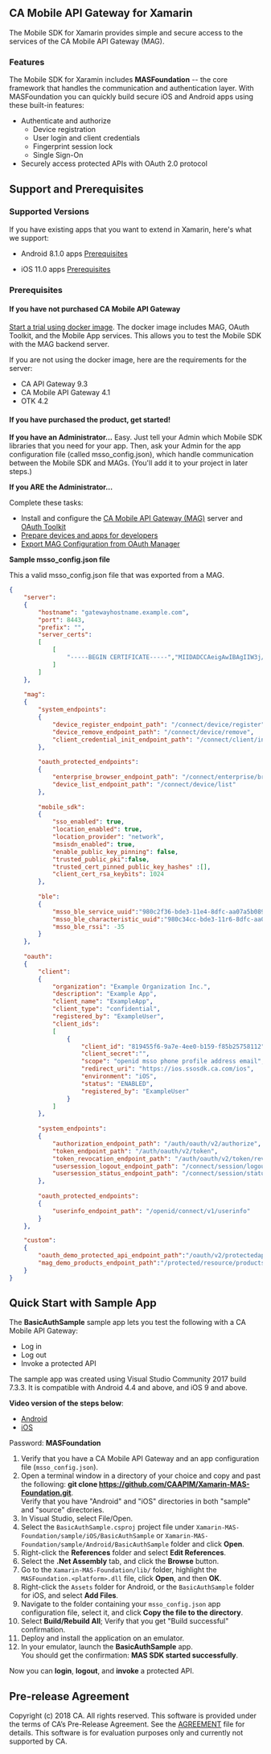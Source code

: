 

## CA Mobile API Gateway for Xamarin

The Mobile SDK for Xamarin provides simple and secure access to the services of the CA Mobile API Gateway (MAG). 

### Features

The Mobile SDK for Xaramin includes **MASFoundation** -- the core framework that handles the communication and authentication layer. With MASFoundation you can quickly build secure iOS and Android apps using these built-in features:
 
- Authenticate and authorize
  - Device registration
  - User login and client credentials
  - Fingerprint session lock
  - Single Sign-On
- Securely access protected APIs with OAuth 2.0 protocol


## Support and Prerequisites


### Supported Versions 

If you have existing apps that you want to extend in Xamarin, here's what we support:

- Android 8.1.0 apps
  [Prerequisites](http://mas.ca.com/docs/android)

- iOS 11.0 apps
  [Prerequisites](http://mas.ca.com/docs/ios)


### Prerequisites

#### If you have not purchased CA Mobile API Gateway

[Start a trial using docker image](https://www.ca.com/us/developers/mas/get-started.html?returnURL=%2Fcontent%2Fcacom%2Fen_us%2Fdevelopers%2Fmas.html%3Fintcmp%3Dheadernav). The docker image includes MAG, OAuth Toolkit, and the Mobile App services. This allows you to test the Mobile SDK with the MAG backend server.

If you are not using the docker image, here are the requirements for the server:

   - CA API Gateway 9.3 
   - CA Mobile API Gateway 4.1 
   - OTK 4.2

#### If you have purchased the product, get started!

**If you have an Administrator...**
Easy. Just tell your Admin which Mobile SDK libraries that you need for your app. Then, ask your Admin for the app configuration file (called msso_config.json), which handle communication between the Mobile SDK and MAGs. (You'll add it to your project in later steps.)

**If you ARE the Administrator...**

Complete these tasks: 
- Install and configure the [CA Mobile API Gateway (MAG)](https://docops.ca.com/mag) server and [OAuth Toolkit](https://docops.ca.com/otk)
- [Prepare devices and apps for developers](https://docops.ca.com/mag)
- [Export MAG Configuration from OAuth Manager](https://docops.ca.com/mag)


**Sample msso_config.json file**

This a valid msso_config.json file that was exported from a MAG.

```json
{
    "server":
    {
        "hostname": "gatewayhostname.example.com",
        "port": 8443,
        "prefix": "",
        "server_certs":
        [
            [
                "-----BEGIN CERTIFICATE-----","MIIDADCCAeigAwIBAgIIW3j/9QFwgk8wDQYJKoZIhvcNAQEMBQAwHjEcMBoGA1UEAxMTbWF0LWRl","=","-----END CERTIFICATE-----"
            ]
        ]
    },
    
    "mag":
    {
        "system_endpoints":
        {
            "device_register_endpoint_path": "/connect/device/register",
            "device_remove_endpoint_path": "/connect/device/remove",
            "client_credential_init_endpoint_path": "/connect/client/initialize"
        },
        
        "oauth_protected_endpoints":
        {
            "enterprise_browser_endpoint_path": "/connect/enterprise/browser",
            "device_list_endpoint_path": "/connect/device/list"
        },
        
        "mobile_sdk":
        {
            "sso_enabled": true,
            "location_enabled": true,
            "location_provider": "network",
            "msisdn_enabled": true,
            "enable_public_key_pinning": false,
            "trusted_public_pki":false,
            "trusted_cert_pinned_public_key_hashes" :[],
            "client_cert_rsa_keybits": 1024
        },
        
        "ble":
        {
            "msso_ble_service_uuid":"980c2f36-bde3-11e4-8dfc-aa07a5b089db",
            "msso_ble_characteristic_uuid":"980c34cc-bde3-11r6-8dfc-aa07a5b093db",
            "msso_ble_rssi": -35
        }
    },
    
    "oauth":
    {
        "client":
        {
            "organization": "Example Organization Inc.",
            "description": "Example App",
            "client_name": "ExampleApp",
            "client_type": "confidential",
            "registered_by": "ExampleUser",
            "client_ids":
            [
                {
                    "client_id": "819455f6-9a7e-4ee0-b159-f85b25758112",
                    "client_secret":"",
                    "scope": "openid msso phone profile address email",
                    "redirect_uri": "https://ios.ssosdk.ca.com/ios",
                    "environment": "iOS",
                    "status": "ENABLED",
                    "registered_by": "ExampleUser"
                }
            ]
        },
        
        "system_endpoints":
        {
            "authorization_endpoint_path": "/auth/oauth/v2/authorize",
            "token_endpoint_path": "/auth/oauth/v2/token",
            "token_revocation_endpoint_path": "/auth/oauth/v2/token/revoke",
            "usersession_logout_endpoint_path": "/connect/session/logout",
            "usersession_status_endpoint_path": "/connect/session/status"
        },
        
        "oauth_protected_endpoints":
        {
            "userinfo_endpoint_path": "/openid/connect/v1/userinfo"
        }
    },

    "custom":
    {
        "oauth_demo_protected_api_endpoint_path":"/oauth/v2/protectedapi/foo",
        "mag_demo_products_endpoint_path":"/protected/resource/products"
    }
}

```

                                                 

 
## Quick Start with Sample App

The **BasicAuthSample** sample app lets you test the following with a CA Mobile API Gateway:

- Log in
- Log out
- Invoke a protected API 

The sample app was created using Visual Studio Community 2017 build 7.3.3. It is compatible with Android 4.4 and above, and iOS 9 and above.

**Video version of the steps below**: 
  
- [Android](https://vimeo.com/252969575)
- [iOS](https://vimeo.com/252970911) 

Password: **MASFoundation**

1. Verify that you have a CA Mobile API Gateway and an app configuration file (`msso_config.json`).  
2. Open a terminal window in a directory of your choice and copy and past the following: **git clone https://github.com/CAAPIM/Xamarin-MAS-Foundation.git**.  
Verify that you have "Android" and "iOS" directories in both "sample" and "source" directories.
3. In Visual Studio, select File/Open.
4. Select the `BasicAuthSample.csproj` project file under `Xamarin-MAS-Foundation/sample/iOS/BasicAuthSample` or `Xamarin-MAS-Foundation/sample/Android/BasicAuthSample` folder and click **Open**. 
5. Right-click the **References** folder and select **Edit References**. 
6. Select the **.Net Assembly** tab, and click the **Browse** button.
7. Go to the `Xamarin-MAS-Foundation/lib/` folder, highlight the `MASFoundation.<platform>.dll` file, click **Open**, and then **OK**.
8. Right-click the `Assets` folder for Android, or the `BasicAuthSample` folder for iOS, and select **Add Files**.
9. Navigate to the folder containing your `msso_config.json` app configuration file, select it, and click **Copy the file to the directory**.
10. Select **Build/Rebuild All**; Verify that you get "Build successful" confirmation.
11. Deploy and install the application on an emulator.
12. In your emulator, launch the **BasicAuthSample** app.  
You should get the confirmation: **MAS SDK started successfully**.

Now you can **login**, **logout**, and **invoke** a protected API. 

## Pre-release Agreement

Copyright (c) 2018 CA. All rights reserved.
This software is provided under the terms of CA’s Pre-Release Agreement. See the [AGREEMENT][agreement-link] file for details. This software is for evaluation purposes only and currently not supported by CA.

 [mag]: https://docops.ca.com/mag
 [mas.ca.com]: http://mas.ca.com/
 [docs]: http://mas.ca.com/docs/
 [StackOverflow]: http://stackoverflow.com/questions/tagged/massdk
 [download]: https://github.com/CAAPIM/iOS-MAS-Foundation/archive/master.zip
 [contributing]: /CONTRIBUTING
 [license-link]: /LICENSE
 [prerequisites]: http://mas.ca.com/docs/ios/1.6.00/guides/#prerequisites
 [agreement-link]: /CA-Beta-Pre-Release-Agreement
